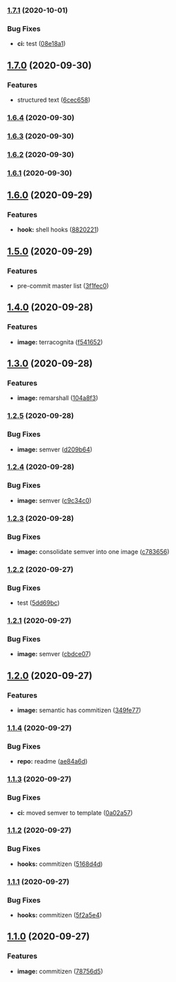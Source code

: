 ### [1.7.1](https://gitlab.com/donaldrich/function-as-a-container/compare/v1.7.0...v1.7.1) (2020-10-01)


### Bug Fixes

* **ci:** test ([08e18a1](https://gitlab.com/donaldrich/function-as-a-container/commit/08e18a1beb023076a09351788ca0a436969b8362))

## [1.7.0](https://gitlab.com/donaldrich/function-as-a-container/compare/v1.6.4...v1.7.0) (2020-09-30)

### Features

- structured text ([6cec658](https://gitlab.com/donaldrich/function-as-a-container/commit/6cec658f3c643bb94a5d96b40712ed061439b829))

### [1.6.4](https://gitlab.com/donaldrich/function-as-a-container/compare/v1.6.3...v1.6.4) (2020-09-30)

### [1.6.3](https://gitlab.com/donaldrich/function-as-a-container/compare/v1.6.2...v1.6.3) (2020-09-30)

### [1.6.2](https://gitlab.com/donaldrich/function-as-a-container/compare/v1.6.1...v1.6.2) (2020-09-30)

### [1.6.1](https://gitlab.com/donaldrich/function-as-a-container/compare/v1.6.0...v1.6.1) (2020-09-30)

## [1.6.0](https://gitlab.com/donaldrich/function-as-a-container/compare/v1.5.0...v1.6.0) (2020-09-29)

### Features

- **hook:** shell hooks ([8820221](https://gitlab.com/donaldrich/function-as-a-container/commit/8820221c5df211c0b4eca4047f606b493a1c7fea))

## [1.5.0](https://gitlab.com/donaldrich/function-as-a-container/compare/v1.4.0...v1.5.0) (2020-09-29)

### Features

- pre-commit master list ([3f1fec0](https://gitlab.com/donaldrich/function-as-a-container/commit/3f1fec0fe246a1c4f3c508f001cd9fc933fa47b0))

## [1.4.0](https://gitlab.com/donaldrich/function-as-a-container/compare/v1.3.0...v1.4.0) (2020-09-28)

### Features

- **image:** terracognita ([f541652](https://gitlab.com/donaldrich/function-as-a-container/commit/f5416529d45c8354b464dfd36266850398f7c647))

## [1.3.0](https://gitlab.com/donaldrich/function-as-a-container/compare/v1.2.5...v1.3.0) (2020-09-28)

### Features

- **image:** remarshall ([104a8f3](https://gitlab.com/donaldrich/function-as-a-container/commit/104a8f3cbe81d0edfed9fc6e062a31e958adbc92))

### [1.2.5](https://gitlab.com/donaldrich/function-as-a-container/compare/v1.2.4...v1.2.5) (2020-09-28)

### Bug Fixes

- **image:** semver ([d209b64](https://gitlab.com/donaldrich/function-as-a-container/commit/d209b64d46cb4546687985c74541c4859c69941e))

### [1.2.4](https://gitlab.com/donaldrich/function-as-a-container/compare/v1.2.3...v1.2.4) (2020-09-28)

### Bug Fixes

- **image:** semver ([c9c34c0](https://gitlab.com/donaldrich/function-as-a-container/commit/c9c34c0a1ba5eac5d479ab28c0960c51fe97f85b))

### [1.2.3](https://gitlab.com/donaldrich/function-as-a-container/compare/v1.2.2...v1.2.3) (2020-09-28)

### Bug Fixes

- **image:** consolidate semver into one image ([c783656](https://gitlab.com/donaldrich/function-as-a-container/commit/c7836564d27904bd5b4520541f319d9587fa4d1b))

### [1.2.2](https://gitlab.com/donaldrich/function-as-a-container/compare/v1.2.1...v1.2.2) (2020-09-27)

### Bug Fixes

- test ([5dd69bc](https://gitlab.com/donaldrich/function-as-a-container/commit/5dd69bc35576b951b56f0b23a9f26da35cc825cb))

### [1.2.1](https://gitlab.com/donaldrich/function-as-a-container/compare/v1.2.0...v1.2.1) (2020-09-27)

### Bug Fixes

- **image:** semver ([cbdce07](https://gitlab.com/donaldrich/function-as-a-container/commit/cbdce07b2f823bb8c6fcc12dff333e452630d2ba))

## [1.2.0](https://gitlab.com/donaldrich/function-as-a-container/compare/v1.1.4...v1.2.0) (2020-09-27)

### Features

- **image:** semantic has commitizen ([349fe77](https://gitlab.com/donaldrich/function-as-a-container/commit/349fe777165cd849da83ffe9cfbccdcdb580d540))

### [1.1.4](https://gitlab.com/donaldrich/function-as-a-container/compare/v1.1.3...v1.1.4) (2020-09-27)

### Bug Fixes

- **repo:** readme ([ae84a6d](https://gitlab.com/donaldrich/function-as-a-container/commit/ae84a6df2d84c29604d39dbf82b57c8b338bde5c))

### [1.1.3](https://gitlab.com/donaldrich/function-as-a-container/compare/v1.1.2...v1.1.3) (2020-09-27)

### Bug Fixes

- **ci:** moved semver to template ([0a02a57](https://gitlab.com/donaldrich/function-as-a-container/commit/0a02a57f5d14f1625b74626cabd49101d6f72aa9))

### [1.1.2](https://gitlab.com/donaldrich/function-as-a-container/compare/v1.1.1...v1.1.2) (2020-09-27)

### Bug Fixes

- **hooks:** commitizen ([5168d4d](https://gitlab.com/donaldrich/function-as-a-container/commit/5168d4d955981ad4c044b023a831f1714e9f21e4))

### [1.1.1](https://gitlab.com/donaldrich/function-as-a-container/compare/v1.1.0...v1.1.1) (2020-09-27)

### Bug Fixes

- **hooks:** commitizen ([5f2a5e4](https://gitlab.com/donaldrich/function-as-a-container/commit/5f2a5e4835b635511aa1d775459dc4c28d0b1e8e))

## [1.1.0](https://gitlab.com/donaldrich/function-as-a-container/compare/v1.0.4...v1.1.0) (2020-09-27)

### Features

- **image:** commitizen ([78756d5](https://gitlab.com/donaldrich/function-as-a-container/commit/78756d57fc7a3a2ba8c167b6bfbcc43d407be335))
